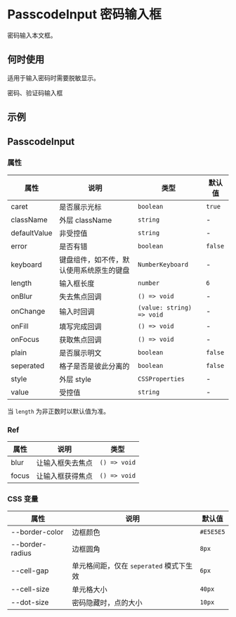 # PasscodeInput 密码输入框 <Experimental></Experimental>

密码输入本文框。

## 何时使用

适用于输入密码时需要脱敏显示。

密码、验证码输入框

## 示例

<code src="./demos/demo1.tsx"></code>

## PasscodeInput

### 属性

| 属性 | 说明 | 类型 | 默认值 |
| --- | --- | --- | --- |
| caret | 是否展示光标 | `boolean` | `true` |
| className | 外层 className | `string` | - |
| defaultValue | 非受控值 | `string` | - |
| error | 是否有错 | `boolean` | `false` |
| keyboard | 键盘组件，如不传，默认使用系统原生的键盘 | `NumberKeyboard` | - |
| length | 输入框长度 | `number` | `6` |
| onBlur | 失去焦点回调 | `() => void` | - |
| onChange | 输入时回调 | `(value: string) => void` | - |
| onFill | 填写完成回调 | `() => void` | - |
| onFocus | 获取焦点回调 | `() => void` | - |
| plain | 是否展示明文 | `boolean` | `false` |
| seperated | 格子是否是彼此分离的 | `boolean` | `false` |
| style | 外层 style | `CSSProperties` | - |
| value | 受控值 | `string` | - |

当 `length` 为非正数时以默认值为准。

### Ref

| 属性  | 说明             | 类型         |
| ----- | ---------------- | ------------ |
| blur  | 让输入框失去焦点 | `() => void` |
| focus | 让输入框获得焦点 | `() => void` |

### CSS 变量

| 属性            | 说明                                    | 默认值    |
| --------------- | --------------------------------------- | --------- |
| --border-color  | 边框颜色                                | `#E5E5E5` |
| --border-radius | 边框圆角                                | `8px`     |
| --cell-gap      | 单元格间距，仅在 `seperated` 模式下生效 | `6px`     |
| --cell-size     | 单元格大小                              | `40px`    |
| --dot-size      | 密码隐藏时，点的大小                    | `10px`    |
